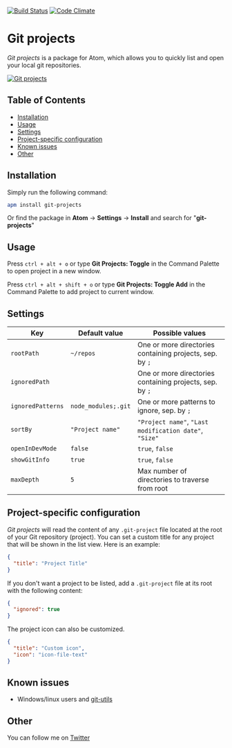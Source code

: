 [![Build Status](https://travis-ci.org/prrrnd/atom-git-projects.svg?branch=master)](https://travis-ci.org/prrrnd/atom-git-projects)
[![Code Climate](https://codeclimate.com/github/prrrnd/atom-git-projects/badges/gpa.svg)](https://codeclimate.com/github/prrrnd/atom-git-projects)

# Git projects

_Git projects_ is a package for Atom, which allows you to quickly list and open your local git repositories.

[![Git projects](https://github.com/prrrnd/atom-git-projects/raw/master/capture.gif)](https://atom.io/packages/git-projects)

## Table of Contents
  * [Installation](#installation)
  * [Usage](#usage)
  * [Settings](#settings)
  * [Project-specific configuration](#project-specific-configuration)
  * [Known issues](#known-issues)
  * [Other](#other)


## Installation <a id="installation"></a>

Simply run the following command:
```sh
apm install git-projects
```

Or find the package in **Atom** &rarr; **Settings** &rarr; **Install** and search for "**git-projects**"

## Usage <a id="usage"></a>

Press `ctrl + alt + o` or type **Git Projects: Toggle** in the Command Palette to open project in a new window.

Press `ctrl + alt + shift + o` or type **Git Projects: Toggle Add** in the Command Palette to add project to current window.

## Settings <a id="settings"></a>

| Key                     | Default value      | Possible values                                            |
|-------------------------|--------------------|------------------------------------------------------------|
| `rootPath`              | `~/repos`          | One or more directories containing projects, sep. by `;`   |
| `ignoredPath`           | ` `                | One or more directories containing projects, sep. by `;`   |
| `ignoredPatterns`       | `node_modules;.git`| One or more patterns to ignore, sep. by `;`                |
| `sortBy`                | `"Project name"`   | `"Project name"`, `"Last modification date"`, `"Size"`     |
| `openInDevMode`         | `false`            | `true`, `false`                                            |
| `showGitInfo`           | `true`             | `true`, `false`                                            |
| `maxDepth`              | `5`                | Max number of directories to traverse from root            |

## Project-specific configuration  <a id="project-specific-configuration"></a>

_Git projects_ will read the content of any `.git-project` file located at the root of your Git repository (project).
You can set a custom title for any project that will be shown in the list view.
Here is an example:
```json
{
  "title": "Project Title"
}
```

If you don't want a project to be listed, add a `.git-project` file at its root with the following content:
```json
{
  "ignored": true
}
```

The project icon can also be customized.
```json
{
  "title": "Custom icon",
  "icon": "icon-file-text"
}
```

## Known issues <a id="known-issues"></a>

- Windows/linux users and [git-utils](https://github.com/atom/git-utils/issues)

## Other <a id="other"></a>

You can follow me on [Twitter](https://twitter.com/prrrnd)
